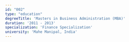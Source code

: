 ```yaml
---
id: "002"
type: "education"
degreeTitle: 'Masters in Business Administration (MBA)'
duration: '2011 - 2013'
specialization: 'Finance Specialization'
university: 'Mahe Manipal, India'
---
```

